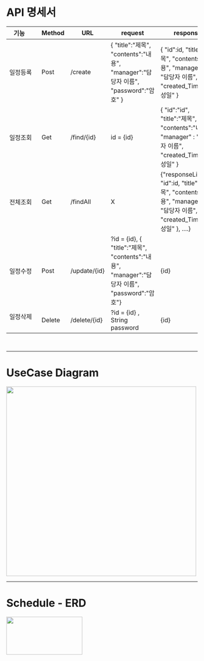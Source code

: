 # API 명세서
|기능&nbsp;&nbsp;&nbsp;&nbsp;|Method|URL|request|response|
|---|---|---|---|---|
|일정등록|Post|/create|{ "title":"제목", "contents":"내용", "manager":"담당자 이름", "password":"암호" }|{ "id":id, "title":"제목", "contents":"내용", "manager" : "담당자 이름", "created_Time":"작성일" }|
|일정조회|Get|/find/{id}|id = {id}|{ "id":"id", "title":"제목", "contents":"내용", "manager" : "담당자 이름", "created_Time":"작성일" }|
|전체조회|Get|/findAll|X|{"responseList" : { "id":id, "title":"제목", "contents":"내용", "manager" : "담당자 이름", "created_Time":"작성일" }, ....}|
|일정수정|Post|/update/{id}|?id = {id}, { "title":"제목", "contents":"내용", "manager":"담당자 이름", "password":"암호"}|{id}|
|일정삭제 &nbsp;&nbsp;&nbsp;&nbsp;&nbsp;&nbsp;&nbsp;&nbsp;&nbsp;&nbsp;&nbsp;&nbsp;&nbsp;&nbsp;&nbsp;&nbsp;|Delete|/delete/{id}|?id = {id} , String password|{id}|
</br>

---
# UseCase Diagram
<img src= "https://github.com/Cthj1234/schedule-First/assets/114575847/bc233c63-a83a-48af-b89c-4e925f0f2cff.jpg" width="500" height="500"/>


---
# Schedule - ERD

<img src= "https://github.com/Cthj1234/schedule-First/assets/114575847/51a92582-18bc-434d-9357-f077d51e5f4c.jpg" width="200" height="100"/>
